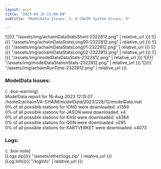 ```yaml
---
layout: post
title: "2023-08-16 12:00:00"
subtitle: "ModelData Issues: 5; A-CHAIM System Issues: 0"

---
```


![]({{ "/assets/img/achaimDataStatsShort-2322812.png" | relative_url }})
![]({{ "/assets/img/achaimDataStatsLong00-2322812.png" | relative_url }})
![]({{ "/assets/img/achaimDataStatsLong01-2322812.png" | relative_url }})
![]({{ "/assets/img/achaimDataStatsLong02-2322812.png" | relative_url }})
![]({{ "/assets/img/modelDataDataStats-2322812.png" | relative_url }})
![]({{ "/assets/img/modelDataStationStats-2322812.png" | relative_url }})
![]({{ "/assets/img/achaimRunTime-2322812.png" | relative_url }})


### ModelData Issues:  
  
{: .box-warning}  
 ModelData report for 16-Aug-2023 12:15:07   
 /home2/achaim1/A-CHAIM/modelData/2023/228/12/modelData.mat   
 0% of all possible stations for IONO were downloaded. x1359   
 0% of all possible stations for JASON were downloaded. x4   
 0% of all possible stations for KASI were downloaded. x4364   
 0% of all possible stations for QGN were downloaded. x295   
 0% of all possible stations for KARTVERKET were downloaded. x4073   
  


### Logs:  
  
{: .box-note}  
[Logs.zip]({{ "/assets/other/logs.zip" | relative_url }})  
[Log Info]({{ "/logInfo" | relative_url }})  
